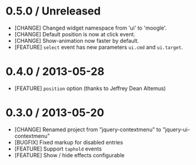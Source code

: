 # 0.5.0 / Unreleased

* [CHANGE] Changed widget namespace from 'ui' to 'moogle'.
* [CHANGE] Default position is now at click event.
* [CHANGE] Show-animation now faster by default.
* [FEATURE] `select` event has new parameters `ui.cmd` and `ui.target`.

# 0.4.0 / 2013-05-28

* [FEATURE] `position` option (thanks to Jeffrey Dean Altemus)

# 0.3.0 / 2013-05-20

* [CHANGE] Renamed project from "jquery-contextmenu" to "jquery-ui-contextmenu"
* [BUGFIX] Fixed markup for disabled entries
* [FEATURE] Support `taphold` events
* [FEATURE] Show / hide effects configurable
